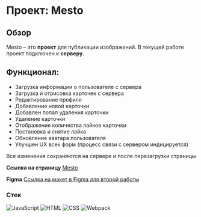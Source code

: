 # Проект: Mesto
## Обзор

Mesto – это **проект** для публикации изображений.
В текущей работе проект подключен к **серверу**.

## Функционал:
* Загрузка информации о пользователе с сервера
* Загрузка и отрисовка карточек с сервера
* Редактирование профиля
* Добавление новой карточки
* Добавлен попап удаления карточки
* Удаление карточки
* Отображение количества лайков карточки
* Постановка и снятие лайка
* Обновление аватара пользователя
* Улучшен UX всех форм (процесс связи с сервером индицируется)

Все изменения сохраняются на сервере и после перезагрузки страницы

**Ссылка на страницу** [Mesto](https://romnyer.github.io/mesto/)

**Figma** [Ссылка на макет в Figma для второй работы](https://www.figma.com/file/bjyvbKKJN2naO0ucURl2Z0/JavaScript.-Sprint-5?node-id=0%3A1)

### Стек
<img src="https://img.shields.io/badge/JavaScript-F7DF1E?style=flat-square&logo=JavaScript&logoColor=black" alt="JavaScript" style="display:inline;"/>
<img src="https://img.shields.io/badge/HTML-E34F26?style=flat-square&logo=HTML5&logoColor=white" alt="HTML" style="display:inline;"/>
<img src="https://img.shields.io/badge/CSS-1572B6?style=flat-square&logo=CSS3&logoColor=white" alt="CSS" style="display:inline;"/>
<img src="https://img.shields.io/badge/Webpack-8DD6F9?style=flat-square&logo=Webpack&logoColor=white" alt="Webpack" style="display:inline;"/>
  <!--
<img src="https://img.shields.io/badge/REST%20API-white?style=flat-square&logo=REST%20API&logoColor=black" alt="REST API"/>
<img src="https://img.shields.io/badge/OOP-white?style=flat-square&logo=OOP&logoColor=black" alt="ООП"/>
<img src="https://img.shields.io/badge/Adaptivity-white?style=flat-square&logo=Adaptivity&logoColor=black" alt="Адаптивность"/>
<img src="https://img.shields.io/badge/BIM-white?style=flat-square&logo=BIM&logoColor=black" alt="БЭМ"/>
-->
